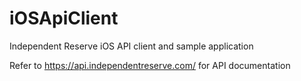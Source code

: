 iOSApiClient
============

Independent Reserve iOS API client and sample application

Refer to https://api.independentreserve.com/ for API documentation
